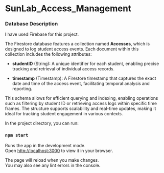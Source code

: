 # SunLab_Access_Management


### Database Description

I have used Firebase for this project.

The Firestore database features a collection named **Accesses**, which is designed to log student access events. Each document within this collection includes the following attributes:

- **studentID** (String): A unique identifier for each student, enabling precise tracking and retrieval of individual access records.

- **timestamp** (Timestamp): A Firestore timestamp that captures the exact date and time of the access event, facilitating temporal analysis and reporting.

This schema allows for efficient querying and indexing, enabling operations such as filtering by student ID or retrieving access logs within specific time frames. The structure supports scalability and real-time updates, making it ideal for tracking student engagement in various contexts.


In the project directory, you can run:

### `npm start`

Runs the app in the development mode.\
Open [http://localhost:3000](http://localhost:3000) to view it in your browser.

The page will reload when you make changes.\
You may also see any lint errors in the console.
